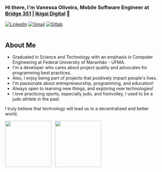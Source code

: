### Hi there, I'm Vanessa Oliveira, Mobile Software Engineer at [Bridge 351](https://bridge351.com/home/) | [Ikigai Digital](https://www.ikigaidigital.io/) 👋

[![Linkedin](https://img.shields.io/badge/-LinkedIn-blue?style=flat&logo=Linkedin&logoColor=white)](https://www.linkedin.com/in/vanessa-oliveira-04944b187/)
[![Gmail](https://img.shields.io/badge/-Gmail-c14438?style=flat&logo=Gmail&logoColor=white)](mailto:vanessamota.dev@gmail.com)
[![Gitlab](https://img.shields.io/badge/-Gitlab-grey?style=flat&logo=Gitlab&logoColor=orange)](https://gitlab.com/vaanessamota)
<br />
<br />

## About Me
- Graduated in Science and Technology with an emphasis in Computer Engineering at Federal University of Maranhão - UFMA.
- I'm a developer who cares about project quality and advocates for programming best practices.
- Also, I enjoy being part of projects that positively impact people's lives.
- I'm passionate about entrepreneurship, programming, and education!
- Always open to learning new things, and exploring new technologies!
- I love practicing sports, especially judo, and footvolley, I used to be a judo athlete in the past.

I truly believe that technology will lead us to a decentralized and better world.

<div>
 <a href="https://github.com/vaanessamota"></a>
     <img height="150em" src="https://github-readme-stats.vercel.app/api/top-langs/?username=vaanessamota&layout=compact&count_private=true&hide_border=true&theme=nightowl&show_icons=true"> &nbsp;
     <img height="150em" src="https://github-readme-streak-stats.herokuapp.com/?user=vaanessamota&hide_border=true&theme=nightowl&show_icons=true"/>
<div>
<br>


<!--
**vaanessamota/vaanessamota** is a ✨ _special_ ✨ repository because its `README.md` (this file) appears on your GitHub profile.


